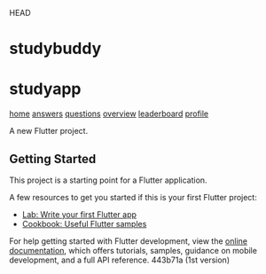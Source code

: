 HEAD
# studybuddy

# studyapp

[home](https://github.com/user-attachments/assets/49be15d2-e4fe-4c1a-88f0-92d164cb77cf)
[answers](https://github.com/user-attachments/assets/f948a5e3-0c36-40a2-bf46-8196daec5d1c)
[questions](https://github.com/user-attachments/assets/7612525d-f90f-4fa4-b1f0-f8b8f067aef5)
[overview](https://github.com/user-attachments/assets/4b6b9c6e-4f9b-4423-bdfe-bbea20c32602)
[leaderboard](https://github.com/user-attachments/assets/1c77d788-e9f2-4f5c-a326-f613b83ee17a)
[profile](https://github.com/user-attachments/assets/3012b177-1f1f-499b-95df-e12bfcee3889)





A new Flutter project.

## Getting Started

This project is a starting point for a Flutter application.

A few resources to get you started if this is your first Flutter project:

- [Lab: Write your first Flutter app](https://docs.flutter.dev/get-started/codelab)
- [Cookbook: Useful Flutter samples](https://docs.flutter.dev/cookbook)

For help getting started with Flutter development, view the
[online documentation](https://docs.flutter.dev/), which offers tutorials,
samples, guidance on mobile development, and a full API reference.
 443b71a (1st version)

 


